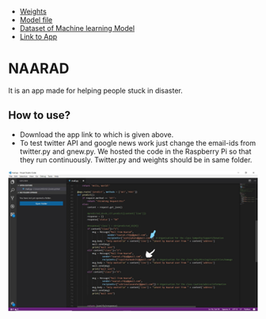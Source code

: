 * [Weights](https://drive.google.com/file/d/1Zv0va5ehZY2VMG2BKLQs8TPj99dGogN5/view)<br>
* [Model file](https://github.com/YashJipkate/Naarad/blob/master/Classfication_Model/Classfication%20model%20using%20MultinomialNB.ipynb)<br>
* [Dataset of Machine learning Model](https://github.com/YashJipkate/Naarad/blob/master/Dataset.csv)<br>
* [Link to App](https://drive.google.com/open?id=1qIn7CWvHcboquczIt746ORiZlDtZLJJQ)<br>

# NAARAD<br>
It is an app made for helping people stuck in disaster.
## How to use?
* Download the app link to which is given above.
* To test twitter API and google news work just change the email-ids from twitter.py and gnew.py. We hosted the code in the Raspberry Pi so that they run continuously. Twitter.py and weights should be in same folder.

![alt Where to Edit](https://github.com/anshulll/Naarad/blob/master/Images/edit.jpg)

